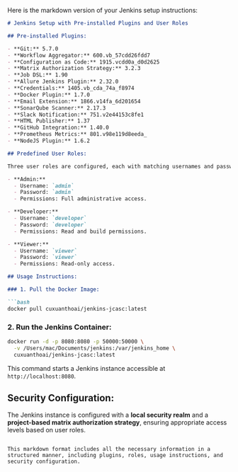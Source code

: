 Here is the markdown version of your Jenkins setup instructions:

```markdown
# Jenkins Setup with Pre-installed Plugins and User Roles

## Pre-installed Plugins:

- **Git:** 5.7.0
- **Workflow Aggregator:** 600.vb_57cdd26fdd7
- **Configuration as Code:** 1915.vcdd0a_d0d2625
- **Matrix Authorization Strategy:** 3.2.3
- **Job DSL:** 1.90
- **Allure Jenkins Plugin:** 2.32.0
- **Credentials:** 1405.vb_cda_74a_f8974
- **Docker Plugin:** 1.7.0
- **Email Extension:** 1866.v14fa_6d201654
- **SonarQube Scanner:** 2.17.3
- **Slack Notification:** 751.v2e44153c8fe1
- **HTML Publisher:** 1.37
- **GitHub Integration:** 1.40.0
- **Prometheus Metrics:** 801.v98e119d8eeda_
- **NodeJS Plugin:** 1.6.2

## Predefined User Roles:

Three user roles are configured, each with matching usernames and passwords:

- **Admin:**
  - Username: `admin`
  - Password: `admin`
  - Permissions: Full administrative access.

- **Developer:**
  - Username: `developer`
  - Password: `developer`
  - Permissions: Read and build permissions.

- **Viewer:**
  - Username: `viewer`
  - Password: `viewer`
  - Permissions: Read-only access.

## Usage Instructions:

### 1. Pull the Docker Image:

```bash
docker pull cuxuanthoai/jenkins-jcasc:latest
```

### 2. Run the Jenkins Container:

```bash
docker run -d -p 8080:8080 -p 50000:50000 \
  -v /Users/mac/Documents/jenkins:/var/jenkins_home \
  cuxuanthoai/jenkins-jcasc:latest
```

This command starts a Jenkins instance accessible at `http://localhost:8080`.

## Security Configuration:

The Jenkins instance is configured with a **local security realm** and a **project-based matrix authorization strategy**, ensuring appropriate access levels based on user roles.
```

This markdown format includes all the necessary information in a structured manner, including plugins, roles, usage instructions, and security configuration.
